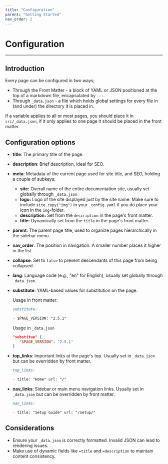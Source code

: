 ```yaml
---
title: "Configuration"
parent: "Getting Started"
nav_order: 2
---
```


# Configuration

---

## Introduction

Every page can be configured in two ways;

- Through the Front Matter - a block of YAML or JSON positioned at the top of a
  markdown file, encapsulated by `---`.
- Through `_data.json` - a file which holds global settings for every file in
  (and under) the directory it is placed in.

If a variable applies to all or most pages, you should place it in
`src/_data.json`, if it only applies to one page it should be placed in the
front matter.

## Configuration options

- **title**: The primary title of the page.
- **description**: Brief description, ideal for SEO.
- **meta**: Metadata of the current page used for site title, and SEO, holding a
  couple of subkeys:
  - **site:** Overall name of the entire documentation site, usually set
    globally through `_data.json`
  - **logo:** Logo of the site displayed just by the site name. Make sure to
    include `site.copy("img")` in your `_config.yaml` if you do place your icon
    in the `img`-folder.
  - **description:** Set from the `description` in the page's front matter.
  - **title:** Dynamically set from the `title` in the page's front matter.
- **parent**: The parent page title, used to organize pages hierarchically in
  the sidebar menu.
- **nav_order**: The position in navigation. A smaller number places it higher
  in the list.
- **collapse**: Set to `false` to prevent descendants of this page from being
  collapsed.
- **lang**: Language code (e.g., "en" for English), usually set globally through
  `_data.json`.
- **substitute**: YAML-based values for substitution on the page.

  Usage in front matter:

  ```markdown
  substitute:

  - $PAGE_VERSION: "2.5.1"
  ```

  Usage in `_data.json`
  ```json
  "substitue" {
     "$PAGE_VERSION": "2.5.1"
  }
  ```

- **top_links**: Important links at the page's top. Usually set in `_data.json`
  but can be overridden by front matter.

  ```markdown
  top_links:

  - title: "Home" url: "/"
  ```

- **nav_links**: Sidebar or main menu navigation links. Usually set in
  `_data.json` but can be overridden by front matter.

  ```markdown
  nav_links:

  - title: "Setup Guide" url: "/setup/"
  ```

## Considerations

- Ensure your `_data.json` is correctly formatted. Invalid JSON can lead to
  rendering issues.
- Make use of dynamic fields like `=title` and `=description` to maintain
  content consistency.
